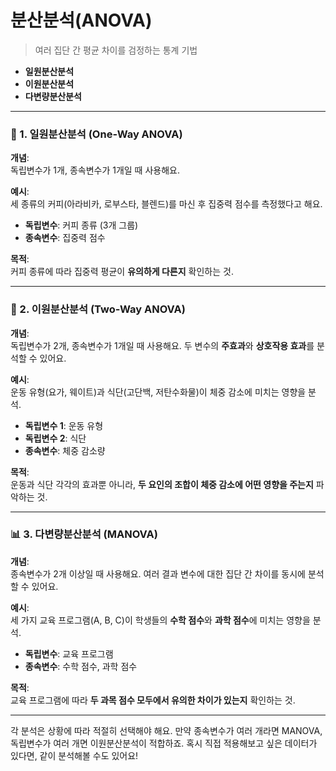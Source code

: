 # 분산분석(ANOVA)
> 여러 집단 간 평균 차이를 검정하는 통계 기법
- **일원분산분석**
- **이원분산분석**
- **다변량분산분석**
---

### 🎯 1. 일원분산분석 (One-Way ANOVA)

**개념**:  
독립변수가 1개, 종속변수가 1개일 때 사용해요.

**예시**:  
세 종류의 커피(아라비카, 로부스타, 블렌드)를 마신 후 집중력 점수를 측정했다고 해요.

- **독립변수**: 커피 종류 (3개 그룹)
- **종속변수**: 집중력 점수

**목적**:  
커피 종류에 따라 집중력 평균이 **유의하게 다른지** 확인하는 것.

---

### 🧪 2. 이원분산분석 (Two-Way ANOVA)

**개념**:  
독립변수가 2개, 종속변수가 1개일 때 사용해요. 두 변수의 **주효과**와 **상호작용 효과**를 분석할 수 있어요.

**예시**:  
운동 유형(요가, 웨이트)과 식단(고단백, 저탄수화물)이 체중 감소에 미치는 영향을 분석.

- **독립변수 1**: 운동 유형
- **독립변수 2**: 식단
- **종속변수**: 체중 감소량

**목적**:  
운동과 식단 각각의 효과뿐 아니라, **두 요인의 조합이 체중 감소에 어떤 영향을 주는지** 파악하는 것.

---

### 📊 3. 다변량분산분석 (MANOVA)

**개념**:  
종속변수가 2개 이상일 때 사용해요. 여러 결과 변수에 대한 집단 간 차이를 동시에 분석할 수 있어요.

**예시**:  
세 가지 교육 프로그램(A, B, C)이 학생들의 **수학 점수**와 **과학 점수**에 미치는 영향을 분석.

- **독립변수**: 교육 프로그램
- **종속변수**: 수학 점수, 과학 점수

**목적**:  
교육 프로그램에 따라 **두 과목 점수 모두에서 유의한 차이가 있는지** 확인하는 것.

---

각 분석은 상황에 따라 적절히 선택해야 해요. 만약 종속변수가 여러 개라면 MANOVA, 독립변수가 여러 개면 이원분산분석이 적합하죠. 혹시 직접 적용해보고 싶은 데이터가 있다면, 같이 분석해볼 수도 있어요!

